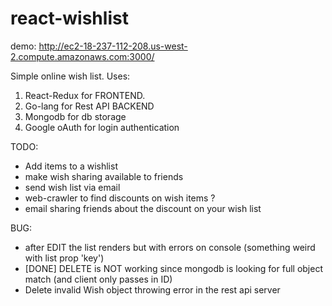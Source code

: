 ﻿# react-wishlist
 demo: http://ec2-18-237-112-208.us-west-2.compute.amazonaws.com:3000/
 
 Simple online wish list. 
 Uses:
 1. React-Redux for FRONTEND.
 2. Go-lang for Rest API BACKEND
 3. Mongodb for db storage
 4. Google oAuth for login authentication
 
 TODO: 
 - Add items to a wishlist
 - make wish sharing available to friends
 - send wish list via email
 - web-crawler to find discounts on wish items ?
 - email sharing friends about the discount on your wish list

 BUG:
 - after EDIT the list renders but with errors on console (something weird with list prop 'key')
 - [DONE] DELETE is NOT working since mongodb is looking for full object match (and client only passes in ID)
 - Delete invalid Wish object throwing error in the rest api server
 
